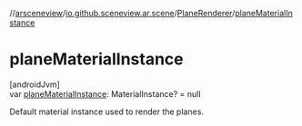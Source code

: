 //[arsceneview](../../../index.md)/[io.github.sceneview.ar.scene](../index.md)/[PlaneRenderer](index.md)/[planeMaterialInstance](plane-material-instance.md)

# planeMaterialInstance

[androidJvm]\
var [planeMaterialInstance](plane-material-instance.md): MaterialInstance? = null

Default material instance used to render the planes.
